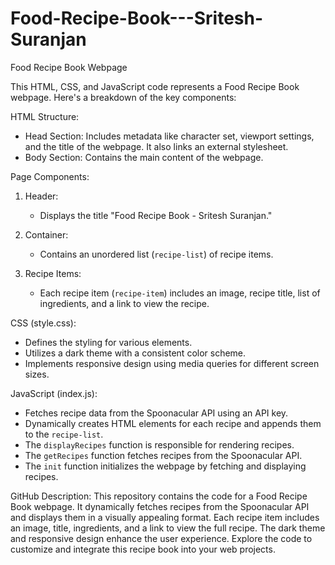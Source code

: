 # Food-Recipe-Book---Sritesh-Suranjan

Food Recipe Book Webpage

This HTML, CSS, and JavaScript code represents a Food Recipe Book webpage. Here's a breakdown of the key components:

HTML Structure:
- Head Section: Includes metadata like character set, viewport settings, and the title of the webpage. It also links an external stylesheet.
- Body Section: Contains the main content of the webpage.

Page Components:
1. Header:
   - Displays the title "Food Recipe Book - Sritesh Suranjan."

2. Container:
   - Contains an unordered list (`recipe-list`) of recipe items.

3. Recipe Items:
   - Each recipe item (`recipe-item`) includes an image, recipe title, list of ingredients, and a link to view the recipe.

CSS (style.css):
- Defines the styling for various elements.
- Utilizes a dark theme with a consistent color scheme.
- Implements responsive design using media queries for different screen sizes.

JavaScript (index.js):
- Fetches recipe data from the Spoonacular API using an API key.
- Dynamically creates HTML elements for each recipe and appends them to the `recipe-list`.
- The `displayRecipes` function is responsible for rendering recipes.
- The `getRecipes` function fetches recipes from the Spoonacular API.
- The `init` function initializes the webpage by fetching and displaying recipes.

GitHub Description:
This repository contains the code for a Food Recipe Book webpage. It dynamically fetches recipes from the Spoonacular API and displays them in a visually appealing format. Each recipe item includes an image, title, ingredients, and a link to view the full recipe. The dark theme and responsive design enhance the user experience. Explore the code to customize and integrate this recipe book into your web projects.
